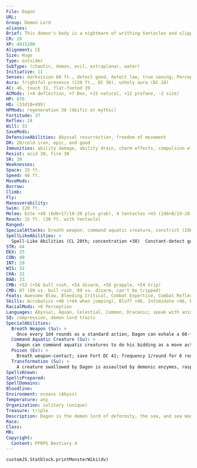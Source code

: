 ```yaml
---
File: Dagon
URL: 
Group: Demon Lord
aliases: 
Brief: This demon's body is a nightmare of writhing tentacles and slippery coils below the leering maw of a deep sea predator.
CR: 28
XP: 4915200
Alignment: CE
Size: Huge
Type: outsider
SubType: (chaotic, demon, evil, extraplanar, water)
Initiative: 11
Senses: darkvision 60 ft., detect good, detect law, true seeing; Perception +55
Aura: frightful presence (120 ft., DC 36), unholy aura (DC 28)
AC: 46, touch 31, flat-footed 39
ACMods: (+4 deflection, +7 Dex, +15 natural, +12 profane, -2 size)
HP: 676
HD: (33d10+495)
HPMods: regeneration 30 (deific or mythic)
Fortitude: 37
Reflex: 24
Will: 33
SaveMods: 
DefensiveAbilities: Abyssal resurrection, freedom of movement
DR: 20/cold iron, epic, and good
Immunities: ability damage, ability drain, charm effects, compulsion effects, cold, death effects, electricity, energy drain, petrification, and poison
Resist: acid 30, fire 30
SR: 39
Weaknesses: 
Space: 15 ft.
Speed: 40 ft.
MoveMods: 
Burrow: 
Climb: 
Fly: 
Maneuverability: 
Swim: 120 ft.
Melee: bite +48 (6d6+17/19-20 plus grab), 4 tentacles +43 (2d6+8/19-20 plus grab)
Reach: 15 ft. (30 ft. with tentacle)
Ranged: 
SpecialAttacks: breath weapon, command aquatic creature, constrict (2d6+25), fast swallow, poison, swallow whole (transformation, AC 17, 67 hp)
SpellLikeAbilities: >
  Spell-Like Abilities (CL 28th; concentration +38)  Constant-detect good, detect law, freedom of movement, speak with animals (aquatic animals only), true seeing, unholy aura (DC 28)   At Will-astral projection, blasphemy* (DC 27), control water, control weather*, desecrate*, greater dispel magic, greater teleport, shapechange, telekinesis* (DC 25), unhallow, unholy blight* (DC 24)   3/day-quickened greater dispel magic, insanity (DC 27), summon demons, symbol of insanity (DC 28), vortexAPG (DC 27)   1/day-storm of vengeance* (DC 29), time stop*, tsunami*, APG (DC 29)^[*: can use mythic version in their realm]
STR: 44
DEX: 25
CON: 40
INT: 29
WIS: 32
CHA: 31
BAB: 33
CMB: +52 (+56 bull rush, +54 disarm, +56 grapple, +54 trip)
CMD: 87 (89 vs. bull rush, 89 vs. disarm, can't be tripped)
Feats: Awesome Blow, Bleeding Critical, Combat Expertise, Combat Reflexes, Craft Wondrous Item, Critical Focus, Greater Bull Rush, Improved Bull Rush, Improved Critical (bite), Improved Critical (tentacle), Improved Initiative, Improved Trip, Improved Vital Strike, Lightning Reflexes, Power Attack, Quicken Spell-Like Ability (greater dispel magic), Vital Strike
Skills: Acrobatics +40 (+44 when jumping), Bluff +46, Intimidate +46, Knowledge (arcana) +45, Knowledge (geography) +42, Knowledge (history) +42, Knowledge (nature) +45, Knowledge (planes) +45, Knowledge (religion) +42, Perception +55, Sense Motive +47, Spellcraft +45, Stealth +35, Swim +61, Use Magic Device +43
RacialMods: +8 Perception
Languages: Abyssal, Aquan, Celestial, Common, Draconic; speak with animals (aquatic animals only), telepathy 300 ft.
SQ: compression, demon lord traits
SpecialAbilities:
  Breath Weapon (Su): >
    Once every 1d4 rounds as a standard action, Dagon can exhale a 60-foot cone of inky blackness. Underwater, this cone manifests as black ink, while above water it manifests as a thick cloud. Creatures in the area have their vision obscured as if they were in complete darkness. Darkvision does not allow someone to see through the ink or smoke, but true seeing does. The ink or smoke persists for 1d4 rounds, but dissipates in 1 round in areas with aquatic currents or winds. Any creature in the breath weapon's area is exposed to the breath weapon's poison (see below) and must succeed at a DC 41 Will save or gain 2 negative levels as its memories and knowledge leach away (this is a mind-affecting effect). Any creature that enters the ink or cloud, or ends its turn inside it, must succeed at another Will save (at a +4 bonus) to avoid further level loss and poisoning. The save DC is Constitution-based.
  Command Aquatic Creature (Su): >
    Dagon can command aquatic creatures to do his bidding as a move action, either via using his ability to speak with animals or via telepathy. This affects all aberrations, animals, magical beasts, oozes, and vermin within 300 feet that have the aquatic subtype (Will DC 36 negates). This functions like mass suggestion, but can affect mindless creatures. Dagon can suggest obviously harmful or suicidal acts (though non-mindless creatures gain a +10 bonus on their saving throws against these suggestions). The commanded course of activity can have a duration of up to 1 hour. If Dagon issues a new command to a creature, the previous command is discarded. Once a creature succeeds at its save against this effect, it is immune to further commands from Dagon for 24 hours. The save DC is Charisma-based.
  Poison (Ex): >
    Breath weapon-contact; save Fort DC 41; frequency 1/round for 6 rounds; effect 1d6 Con drain and confused for 1 round; cure 3 consecutive saves.
  Transformation (Su): >
    A creature swallowed by Dagon is assaulted by demonic enzymes, rasping talons, sucking tendrils, and vile gases. At the start of the swallowed creature's turn, it must succeed at a DC 41 Fortitude save or be nauseated, and must succeed at a DC 36 Will save or take 1d6 points of Dexterity and Charisma drain. Once the creature's Dexterity and Charisma are drained to 0, the creature transforms into a horrifically deformed version of itself that Dagon can then disgorge into any adjacent square as a swift action. The transformed creature gains the half-fiend template, its Dexterity and Charisma return to their normal values, and it is under Dagon's control (as dominate monster, caster level 28th). The transformation can be reversed by casting break enchantment and atonement on the victim during the first 24 hours (after that, it can be reversed only via miracle or wish). The Fortitude save DC is Constitution-based, and the Will save DC is Charisma-based.
SpellsKnown: 
SpellsPrepared: 
SpellDomains: 
Bloodline: 
Environment: oceans (Abyss)
Temperature: any
Organization: solitary (unique)
Treasure: triple
Description: Dagon is the demon lord of deformity, the sea, and sea monsters. He rules an Abyssal realm that consists of an immense ocean dotted above with strange and horrible islands and marked below with countless deep sea trenches and sunken cities. Dagon is 35 feet long, with the lower body of an eel, a horrif ic visage that evokes images of deep sea predators, and four long tentacles in place of arms. Dagon almost always uses Power Attack in combat, taking a -9 penalty on all attack rolls but gaining a +18 bonus on damage rolls. He is never encountered without a large number of aquatic demons or monsters at his side that he uses as pawns in battles, often simply commanding them to attack foes while he hangs back in the shadows and observes the fight with his cold eyes. Immense sharks, hezrous, carnivorous whales, krakens, and shoggoths are the demon lord's favored minions. Dagon began life not as a demon lord but as a powerful qlippoth-the reasons for his transformation into a demon lord are not understood by mortal scholars, but there is certainly no love lost between Dagon and the qlippoth race.  DAGON'S CULT  Dagon is worshiped primarily by boggards, heretical sahuagin and skum, marsh giants, and desperate or insane coastal dwellers. Most of his worshipers are grotesquely deformed or engage in various abhorrent practices of interbreeding with strange ichthyic or aquatic creatures that dwell nearby. His holy places are often decaying seaside churches, lighthouses, sea caves, or darkly beautiful underwater cathedrals. Often his worshipers also venerate various Great Old Ones, in particular Cthulhu, and it's not unusual to find priests of Dagon and Cthulhu working side by side in a community. Dagon is also known as the Shadow in the Sea. His unholy symbol is a gold disk inscribed with sinister runes around an open octopus eye. His favored weapon is the trident. He grants access to the domains of Chaos, Destruction, Evil, and Water, and access to the subdomains of Catastrophe, Demon, Oceans, and Rage.
Race: 
Class: 
MR: 
Copyright:
  Content: PFRPG Bestiary 4
---
```

```dataviewjs
customJS.Statblock.printMonsterWiki(dv)
```
